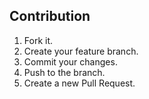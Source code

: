 ## Contribution

1. Fork it.
1. Create your feature branch.
1. Commit your changes.
1. Push to the branch.
1. Create a new Pull Request.
